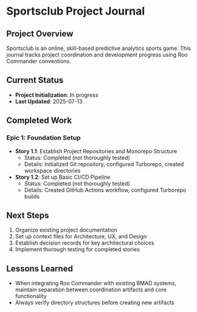 # Sportsclub Project Journal

## Project Overview
Sportsclub is an online, skill-based predictive analytics sports game. This journal tracks project coordination and development progress using Roo Commander conventions.

## Current Status
- **Project Initialization**: In progress
- **Last Updated**: 2025-07-13

## Completed Work

### Epic 1: Foundation Setup
- **Story 1.1**: Establish Project Repositories and Monorepo Structure
  - Status: Completed (not thoroughly tested)
  - Details: Initialized Git repository, configured Turborepo, created workspace directories
- **Story 1.2**: Set up Basic CI/CD Pipeline
  - Status: Completed (not thoroughly tested)
  - Details: Created GitHub Actions workflow, configured Turborepo builds

## Next Steps
1. Organize existing project documentation
2. Set up context files for Architecture, UX, and Design
3. Establish decision records for key architectural choices
4. Implement thorough testing for completed stories

## Lessons Learned
- When integrating Roo Commander with existing BMAD systems, maintain separation between coordination artifacts and core functionality
- Always verify directory structures before creating new artifacts